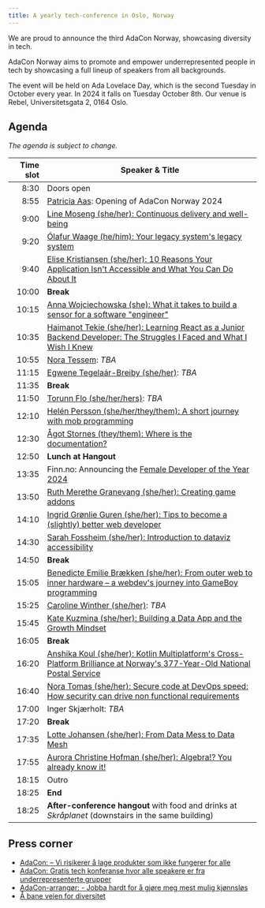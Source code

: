 ```yaml
---
title: A yearly tech-conference in Oslo, Norway
---
```


We are proud to announce the third AdaCon Norway,
showcasing diversity in tech.

AdaCon Norway aims to promote and empower underrepresented people in tech by
showcasing a full lineup of speakers from all backgrounds.

The event will be held on Ada Lovelace Day, which is the second
Tuesday in October every year. In 2024 it falls on Tuesday October 8th. Our
venue is Rebel, Universitetsgata 2, 0164 Oslo.

## Agenda

_The agenda is subject to change._

| Time slot | Speaker & Title                                                                                                                                                                                                    |
| --------: | ------------------------------------------------------------------------------------------------------------------------------------------------------------------------------------------------------------------ |
|      8:30 | Doors open                                                                                                                                                                                                         |
|      8:55 | [Patricia Aas](/speaker/patricia-aas): Opening of AdaCon Norway 2024                                                                                                                                               |
|      9:00 | [Line Moseng (she/her): Continuous delivery and well-being](https://adacon.no/talk/line-moseng-continuous-delivery-and-well-being/)                                                                                |
|      9:20 | [Ólafur Waage (he/him): Your legacy system's legacy system](https://adacon.no/talk/%C3%B3lafur-waage-your-legacy-systems-legacy-system)                                                                            |
|      9:40 | [Elise Kristiansen (she/her): 10 Reasons Your Application Isn't Accessible and What You Can Do About It](https://adacon.no/talk/elise-kristiansen-ten-reasonse-your-application-is-not-accessible/)                |
|     10:00 | **Break**                                                                                                                                                                                                          |
|     10:15 | [Anna Wojciechowska (she): What it takes to build a sensor for a software "engineer"](https://adacon.no/talk/anna-wojciechowska-building-a-sensor-as-a-software-engineer/)                                         |
|     10:35 | [Haimanot Tekie (she/her): Learning React as a Junior Backend Developer: The Struggles I Faced and What I Wish I Knew](https://adacon.no/talk/haimanot-tekie-learning-react-as-a-junior-backend-developer/)        |
|     10:55 | [Nora Tessem](https://adacon.no/speaker/nora-tessem/): _TBA_                                                                                                                                                       |
|     11:15 | [Egwene Tegelaár-Breiby (she/her)](https://adacon.no/speaker/egwene-tegela%C3%A1r-breiby/): _TBA_                                                                                                                  |
|     11:35 | **Break**                                                                                                                                                                                                          |
|     11:50 | [Torunn Flo (she/her/hers)](https://adacon.no/speaker/torunn-flo/): _TBA_                                                                                                                                          |
|     12:10 | [Helén Persson (she/her/they/them): A short journey with mob programming](https://adacon.no/talk/hel%C3%A9n-persson-a-short-journey-with-mobprogramming/)                                                          |
|     12:30 | [Ågot Stornes (they/them): Where is the documentation?](https://adacon.no/talk/%C3%A5got-stornes-where-is-the-documentation/)                                                                                      |
|     12:50 | **Lunch at Hangout**                                                                                                                                                                                               |
|     13:35 | Finn.no: Announcing the [Female Developer of the Year 2024](https://www.finn.no/jobbeifinn/teknologi/female-developer-of-the-year-2024)                                                                            |
|     13:50 | [Ruth Merethe Granevang (she/her): Creating game addons](https://adacon.no/talk/ruth-merethe-granevang-creating-game-addons/)                                                                                      |
|     14:10 | [Ingrid Grønlie Guren (she/her): Tips to become a (slightly) better web developer](https://adacon.no/talk/ingrid-gr%C3%B8nlie-guren-tips-to-become-a-slightly-better-webdeveloper/)                                |
|     14:30 | [Sarah Fossheim (she/her): Introduction to dataviz accessibility](https://adacon.no/talk/sarah-fossheim-introduction-to-dataviz-accessibility/)                                                                    |
|     14:50 | **Break**                                                                                                                                                                                                          |
|     15:05 | [Benedicte Emilie Brækken (she/her): From outer web to inner hardware – a webdev's journey into GameBoy programming](https://adacon.no/talk/benedicte-emilie-braekken-a-webdevs-journey-into-gameboy-programming/) |
|     15:25 | [Caroline Winther (she/her)](https://adacon.no/speaker/caroline-winther/): _TBA_                                                                                                                                   |
|     15:45 | [Kate Kuzmina (she/her): Building a Data App and the Growth Mindset](https://adacon.no/talk/kate-kuzmina-building-a-data-app-and-the-growth-mindset/)                                                              |
|     16:05 | **Break**                                                                                                                                                                                                          |
|     16:20 | [Anshika Koul (she/her): Kotlin Multiplatform's Cross-Platform Brilliance at Norway's 377-Year-Old National Postal Service](https://adacon.no/talk/anshika-koul-kotlin-at-posten/)                                 |
|     16:40 | [Nora Tomas (she/her): Secure code at DevOps speed: How security can drive non functional requirements](https://adacon.no/talk/nora-thomas-secure-code-at-devops-speed/)                                           |
|     17:00 | Inger Skjærholt: _TBA_                                                                                                                                                                                             |
|     17:20 | **Break**                                                                                                                                                                                                          |
|     17:35 | [Lotte Johansen (she/her): From Data Mess to Data Mesh](https://adacon.no/talk/lotte-johansen-from-data-mess-to-data-mesh/)                                                                                        |
|     17:55 | [Aurora Christine Hofman (she/her): Algebra!? You already know it!](https://adacon.no/talk/aurora-christine-hofman-algebra-you-already-know-it/)                                                                   |
|     18:15 | Outro                                                                                                                                                                                                              |
|     18:25 | **End**                                                                                                                                                                                                            |
|     18:25 | **After-conference hangout** with food and drinks at _Skråplanet_ (downstairs in the same building)                                                                                                                |

## Press corner

- [AdaCon: – Vi risikerer å lage produkter som ikke fungerer for alle](https://www.kode24.no/artikkel/adacon-vi-risikerer-a-lage-produkter-som-ikke-fungerer-for-alle/80323051)
- [AdaCon: Gratis tech konferanse hvor alle speakere er fra underrepresenterte grupper](https://adacon.no/announcing-adacon-2023-no/)
- [AdaCon-arrangør: - Jobba hardt for å gjøre meg mest mulig kjønnsløs](https://www.kode24.no/artikkel/adacon-arrangor-jobba-hardt-for-a-gjore-meg-mest-mulig-kjonnslos/80137380)
- [Å bane veien for diversitet](https://www.aplia.no/blogg/a-bane-veien-for-diversitet/)
